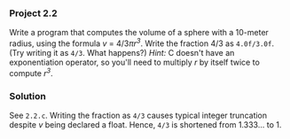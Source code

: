 ### Project 2.2
Write a program that computes the volume of a sphere with a 10-meter radius, using the formula *v* = 4/3$\pi$*$r^3$*. Write the fraction 4/3 as `4.0f/3.0f`. (Try writing it as `4/3`. What happens?) *Hint:* C doesn't have an exponentiation operator, so you'll need to multiply *r* by itself twice to compute *$r^3$*.

### Solution
See `2.2.c`.
Writing the fraction as `4/3` causes typical integer truncation despite *v* being declared a float. Hence, `4/3` is shortened from 1.333... to 1.